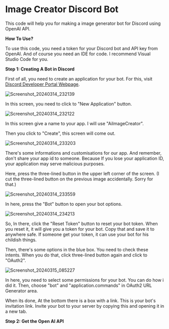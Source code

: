 # Image Creator Discord Bot
This code will help you for making a image generator bot for Discord using OpenAI API.

**How To Use?**

To use this code, you need a token for your Discord bot and API key from OpenAI. And of course you need an IDE for code. I recommend Visual Studio Code for you.

**Step 1: Creating A Bot in Discord**

First of all, you need to create an application for your bot. For this, visit [Discord Developer Portal Webpage](https://discord.com/developers/applications).

![Screenshot_20240314_232139](https://github.com/TheMBTSaplar/ImageCreatorDiscordBot-/assets/98463524/be9edfd8-0bdf-4d90-b69e-09fda5680fee)

In this screen, you need to click to "New Application" button.

![Screenshot_20240314_232122](https://github.com/TheMBTSaplar/ImageCreatorDiscordBot-/assets/98463524/e5b01e8f-6103-415a-95ab-3fcf75a25f6c)

In this screen give a name to your app. I will use "AiImageCreator".

Then you click to "Create", this screen will come out.

![Screenshot_20240314_233203](https://github.com/TheMBTSaplar/ImageCreatorDiscordBot-/assets/98463524/22dbd6b1-2436-4100-8306-f9327f3374ca)

There's some informations and customisations for our app. And remember, don't share your app id to someone. Because If you lose your application ID, your application may serve malicious purposes.

Here, press the three-lined button in the upper left corner of the screen. (I cut the three-lined button on the previous image accidentally. Sorry for that.)

![Screenshot_20240314_233559](https://github.com/TheMBTSaplar/ImageCreatorDiscordBot-/assets/98463524/628d1512-478f-4d00-a378-624de2d44cdf)

In here, press the "Bot" button to open your bot options.

![Screenshot_20240314_234213](https://github.com/TheMBTSaplar/ImageCreatorDiscordBot-/assets/98463524/6e2a7da9-a062-4e56-9672-b8dd37d09970)

So, In there, click the "Reset Token" button to reset your bot token. When you reset it, it will give you a token for your bot. Copy that and save it to anywhere safe. If someone get your token, it can use your bot for his childish things. 

Then, there's some options in the blue box. You need to check these intents. When you do that, click three-lined button again and click to "OAuth2".

![Screenshot_20240315_085227](https://github.com/TheMBTSaplar/ImageCreatorDiscordBot-/assets/98463524/f103e03c-7734-44c5-bfb3-780e512d71bc)

In here, you need to select some permissions for your bot. You can do how i did it. Then, choose "bot" and "application.commands" in OAuth2 URL Generator area. 

When its done, At the bottom there is a box with a link. This is your bot's invitation link. Invite your bot to your server by copying this and opening it in a new tab.


**Step 2: Get the Open AI API**



